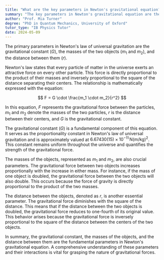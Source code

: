 ```yaml
---
title: "What are the key parameters in Newton's gravitational equation?"
summary: "The key parameters in Newton's gravitational equation are the gravitational constant (G), the masses of the objects (m1 and m2), and the distance between them (r)."
author: "Prof. Mia Turner"
degree: "PhD in Quantum Mechanics, University of Oxford"
tutor_type: "IB Physics Tutor"
date: 2024-05-09
---
```


The primary parameters in Newton's law of universal gravitation are the gravitational constant ($G$), the masses of the two objects ($m_1$ and $m_2$), and the distance between them ($r$).

Newton's law states that every particle of matter in the universe exerts an attractive force on every other particle. This force is directly proportional to the product of their masses and inversely proportional to the square of the distance separating their centers. The relationship is mathematically expressed with the equation:

$$
F = G \cdot \frac{m_1 \cdot m_2}{r^2}
$$

In this equation, $F$ represents the gravitational force between the particles, $m_1$ and $m_2$ denote the masses of the two particles, $r$ is the distance between their centers, and $G$ is the gravitational constant.

The gravitational constant ($G$) is a fundamental component of this equation. It serves as the proportionality constant in Newton's law of universal gravitation and is approximately valued at $6.67430(15) \times 10^{-11} \, \text{N(m/kg)}^2$. This constant remains uniform throughout the universe and quantifies the strength of the gravitational force.

The masses of the objects, represented as $m_1$ and $m_2$, are also crucial parameters. The gravitational force between two objects increases proportionally with the increase in either mass. For instance, if the mass of one object is doubled, the gravitational force between the two objects will also double. This occurs because the force of gravity is directly proportional to the product of the two masses.

The distance between the objects, denoted as $r$, is another essential parameter. The gravitational force diminishes with the square of the distance. This means that if the distance between the two objects is doubled, the gravitational force reduces to one-fourth of its original value. This behavior arises because the gravitational force is inversely proportional to the square of the distance between the centers of the two objects.

In summary, the gravitational constant, the masses of the objects, and the distance between them are the fundamental parameters in Newton's gravitational equation. A comprehensive understanding of these parameters and their interactions is vital for grasping the nature of gravitational forces.
    